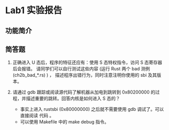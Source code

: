 # Lab1 实验报告

## 功能简介



## 简答题

1. 正确进入 U 态后，程序的特征还应有：使用 S 态特权指令，访问 S 态寄存器后会报错。 请同学们可以自行测试这些内容 (运行 Rust 两个 bad 测例 (ch2b_bad_*.rs) ) ， 描述程序出错行为，同时注意注明你使用的 sbi 及其版本。


2. 请通过 gdb 跟踪或阅读源代码了解机器从加电到跳转到 0x80200000 的过程，并描述重要的跳转。回答内核是如何进入 S 态的？
    - 事实上进入 rustsbi (0x80000000) 之后就不需要使用 gdb 调试了。可以直接阅读 代码 。
    - 可以使用 Makefile 中的 make debug 指令。


